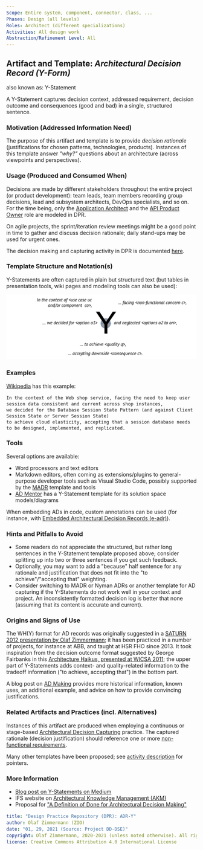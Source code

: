 ```yaml
---
Scope: Entire system, component, connector, class, ...
Phases: Design (all levels) 
Roles: Architect (different specializations)
Activities: All design work
Abstraction/Refinement Level: All
---
```



Artifact and Template: *Architectural Decision Record (Y-Form)*
---------------------------------------------------------------
also known as: Y-Statement

A Y-Statement captures decision context, addressed requirement, decision outcome and consequences (good and bad) in a single, structured sentence.

### Motivation (Addressed Information Need) 
The purpose of this artifact and template is to provide *decision rationale* (justifications for chosen patterns, technologies, products). Instances of this template answer *"why?"* questions about an architecture (across viewpoints and perspectives).


### Usage (Produced and Consumed When)
Decisions are made by different stakeholders throughout the entire project (or product development): team leads, team members recording group decisions, lead and subsystem architects, DevOps specialists, and so on. For the time being, only the [Application Architect](../roles/DPR-ApplicationArchitectRole.md) and the [API Product Owner](../roles/SDPR-APIProductOwner.md) role are modeled in DPR.

On agile projects, the sprint/iteration review meetings might be a good point in time to gather and discuss decision rationale; daily stand-ups may be used for urgent ones.

The decision making and capturing activity in DPR is documented [here](../activities/DPR-ArchitecturalDecisionCapturing.md).


### Template Structure and Notation(s)
Y-Statements are often captured in plain but structured text (but tables in presentation tools, wiki pages and modeling tools can also be used):

![](images/ADCaptureYTemplate.png)

<!-- TODO feature tradeoff character of bottom half more -->

### Examples
[Wikipedia](https://en.wikipedia.org/wiki/Architectural_decision#Examples) has this example:

~~~
In the context of the Web shop service, facing the need to keep user session data consistent and current across shop instances, 
we decided for the Database Session State Pattern (and against Client Session State or Server Session State)
to achieve cloud elasticity, accepting that a session database needs to be designed, implemented, and replicated. 
~~~


### Tools
Several options are available: 

* Word processors and text editors
* Markdown editors, often coming as extensions/plugins to general-purpose developer tools such as Visual Studio Code, possibly supported by the [MADR](https://github.com/adr/madr) template and tools
* [AD Mentor](https://www.ifs.hsr.ch/index.php?id=13201&L=4) has a Y-Statement template for its solution space models/diagrams

When embedding ADs in code, custom annotations can be used (for instance, with [Embedded Architectural Decision Records (e-adr)](https://github.com/adr/e-adr)).


### Hints and Pitfalls to Avoid

* Some readers do not appreciate the structured, but rather long sentences in the Y-Statement template proposed above; consider splitting up into two or three sentences if you get such feedback.
* Optionally, you may want to add a "because" half sentence for any rationale and justification that does not fit into the "to achieve"/"accepting that" weighting. 
* Consider switching to MADR or Nyman ADRs or another template for AD capturing if the Y-Statements do not work well in your context and project. An inconsistently formatted decision log is better that none (assuming that its content is accurate and current).


### Origins and Signs of Use
The WH(Y) format for AD records was originally suggested in a [SATURN 2012 presentation by Olaf Zimmermann](https://resources.sei.cmu.edu/library/asset-view.cfm?assetid=31345); it has been practiced in a number of projects, for instance at ABB, and taught at HSR FHO since 2013. It took inspiration from the decision outcome format suggested by George Fairbanks in this [Architecture Haikus, presented at WICSA 2011](https://www.georgefairbanks.com/blog/comparch-wicsa-2011-panel-discussion-and-haiku-tutorial/); the upper part of Y-Statements adds context- and quality-related information to the tradeoff information ("to achieve, accepting that") in the bottom part.

A blog post on [AD Making](https://ozimmer.ch/practices/2020/04/27/ArchitectureDecisionMaking.html) provides more historical information, known uses, an additional example, and advice on how to provide convincing justifications.

<!-- 
### Performing Role(s)

* [Application Architect](../roles/DPR-ApplicationArchitectRole.md)
* [API Product Owner](../roles/SDPR-APIProductOwner.md)
* Any other decision maker and technical leader
-->

### Related Artifacts and Practices (incl. Alternatives)
Instances of this artifact are produced when employing a continuous or stage-based [Architectural Decision Capturing](../artifacts-activities/DPR-ArchitecturalDecisionCapturing.md) practice. The captured rationale (decision justification) should reference one or more [non-functional requirements](../artifacts-activities/DPR-SMART-NFR-Elicitation.md).

Many other templates have been proposed; see [activity description](../activities/DPR-ArchitecturalDecisionCapturing.md) for pointers.


### More Information

* [Blog post on Y-Statements on Medium](https://medium.com/@docsoc/y-statements-10eb07b5a177)
* IFS website on [Architectural Knowledge Management (AKM)](https://www.ifs.hsr.ch/index.php?id=13191&L=4) 
* Proposal for ["A Definition of Done for Architectural Decision Making"](https://ozimmer.ch/practices/2020/05/22/ADDefinitionOfDone.html)


```yaml
title: "Design Practice Repository (DPR): ADR-Y"
author: Olaf Zimmermann (ZIO)
date: "01, 29, 2021 (Source: Project DD-DSE)"
copyright: Olaf Zimmermann, 2020-2021 (unless noted otherwise). All rights reserved.
license: Creative Commons Attribution 4.0 International License
```

